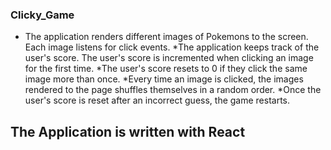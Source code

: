 ### Clicky_Game

* The application renders different images of Pokemons to the screen. Each image listens for click events.
*The application keeps track of the user's score. The user's score is incremented when clicking an image for the first time.
*The user's score  resets to 0 if they click the same image more than once.
*Every time an image is clicked, the images rendered to the page shuffles themselves in a random order.
*Once the user's score is reset after an incorrect guess, the game restarts.

## The Application is written with React
